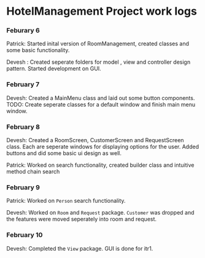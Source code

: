# HotelManagement Project work logs


### Feburary 6

Patrick: Started inital version of RoomManagement, created classes and some basic functionality.


Devesh : Created seperate folders for model , view and controller design pattern. Started development on GUI.

### February 7
Devesh: Created a MainMenu class and laid out some button components. TODO: Create seperate classes for a default window and finish main menu window.

### February 8
Devesh: Created a RoomScreen, CustomerScreen and RequestScreen class. Each are seperate windows for displaying options for the user. Added buttons and did some basic ui design as well.

Patrick: Worked on search functionality, created builder class and intuitive method chain search

### February 9

Patrick: Worked on `Person` search functionality.

Devesh: Worked on `Room` and `Request` package. `Customer` was dropped and the features were moved seperately into room and request.

### February 10
Devesh: Completed the `View` package. GUI is done for itr1.
